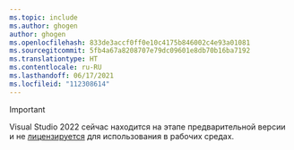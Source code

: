```yaml
---
ms.topic: include
ms.author: ghogen
author: ghogen
ms.openlocfilehash: 833de3accf0ff0e10c4175b846002c4e93a01081
ms.sourcegitcommit: 5fb4a67a8208707e79dc09601e8db70b16ba7192
ms.translationtype: HT
ms.contentlocale: ru-RU
ms.lasthandoff: 06/17/2021
ms.locfileid: "112308614"
---
```

> [!IMPORTANT]
> Visual Studio 2022 сейчас находится на этапе предварительной версии и не [лицензируется](https://visualstudio.microsoft.com/license-terms/vs2022-prerelease/) для использования в рабочих средах.
